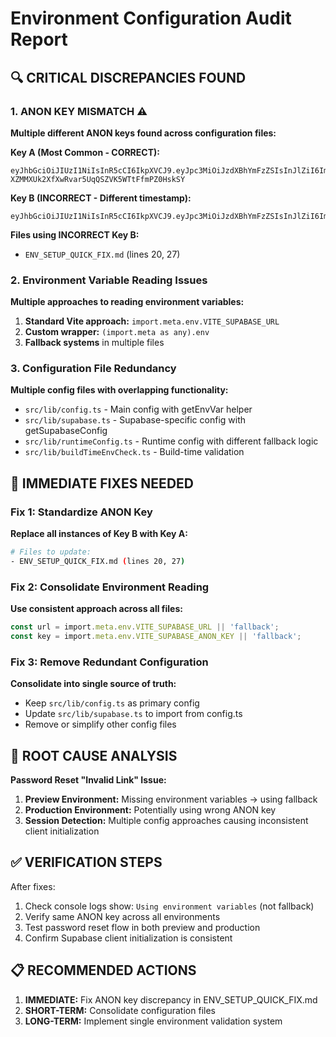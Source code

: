 # Environment Configuration Audit Report

## 🔍 CRITICAL DISCREPANCIES FOUND

### 1. **ANON KEY MISMATCH** ⚠️
**Multiple different ANON keys found across configuration files:**

**Key A (Most Common - CORRECT):**
```
eyJhbGciOiJIUzI1NiIsInR5cCI6IkpXVCJ9.eyJpc3MiOiJzdXBhYmFzZSIsInJlZiI6Im13dmNiZWR2bmltYWJmd3ViYXp6Iiwicm9sZSI6ImFub24iLCJpYXQiOjE3NDg1NjIyMzksImV4cCI6MjA2NDEzODIzOX0.koz-XZMMXUk2XfXwRvar5UqQSZVK5WTtFfmPZ0HskSY
```

**Key B (INCORRECT - Different timestamp):**
```
eyJhbGciOiJIUzI1NiIsInR5cCI6IkpXVCJ9.eyJpc3MiOiJzdXBhYmFzZSIsInJlZiI6Im13dmNiZWR2bmltYWJmd3ViYXp6Iiwicm9sZSI6ImFub24iLCJpYXQiOjE3MzE5NzI4NjIsImV4cCI6MjA0NzU0ODg2Mn0.Jd5AKIZmUGhJWEFZNqGpJGOLKCvNJkLXzGJKZmUGhJWE
```

**Files using INCORRECT Key B:**
- `ENV_SETUP_QUICK_FIX.md` (lines 20, 27)

### 2. **Environment Variable Reading Issues**
**Multiple approaches to reading environment variables:**

1. **Standard Vite approach:** `import.meta.env.VITE_SUPABASE_URL`
2. **Custom wrapper:** `(import.meta as any).env` 
3. **Fallback systems** in multiple files

### 3. **Configuration File Redundancy**
**Multiple config files with overlapping functionality:**
- `src/lib/config.ts` - Main config with getEnvVar helper
- `src/lib/supabase.ts` - Supabase-specific config with getSupabaseConfig
- `src/lib/runtimeConfig.ts` - Runtime config with different fallback logic
- `src/lib/buildTimeEnvCheck.ts` - Build-time validation

## 🔧 IMMEDIATE FIXES NEEDED

### Fix 1: Standardize ANON Key
**Replace all instances of Key B with Key A:**
```bash
# Files to update:
- ENV_SETUP_QUICK_FIX.md (lines 20, 27)
```

### Fix 2: Consolidate Environment Reading
**Use consistent approach across all files:**
```typescript
const url = import.meta.env.VITE_SUPABASE_URL || 'fallback';
const key = import.meta.env.VITE_SUPABASE_ANON_KEY || 'fallback';
```

### Fix 3: Remove Redundant Configuration
**Consolidate into single source of truth:**
- Keep `src/lib/config.ts` as primary config
- Update `src/lib/supabase.ts` to import from config.ts
- Remove or simplify other config files

## 🎯 ROOT CAUSE ANALYSIS

**Password Reset "Invalid Link" Issue:**
1. **Preview Environment:** Missing environment variables → using fallback
2. **Production Environment:** Potentially using wrong ANON key
3. **Session Detection:** Multiple config approaches causing inconsistent client initialization

## ✅ VERIFICATION STEPS

After fixes:
1. Check console logs show: `Using environment variables` (not fallback)
2. Verify same ANON key across all environments
3. Test password reset flow in both preview and production
4. Confirm Supabase client initialization is consistent

## 📋 RECOMMENDED ACTIONS

1. **IMMEDIATE:** Fix ANON key discrepancy in ENV_SETUP_QUICK_FIX.md
2. **SHORT-TERM:** Consolidate configuration files
3. **LONG-TERM:** Implement single environment validation system